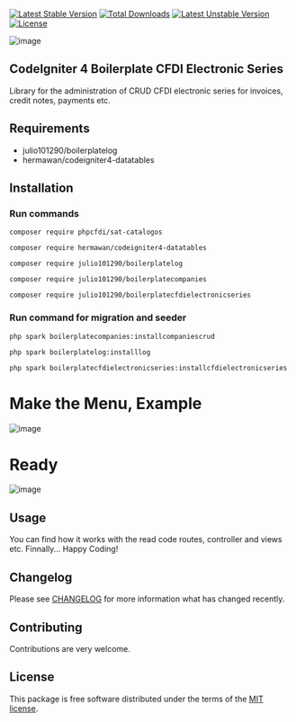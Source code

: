 [![Latest Stable Version](https://poser.okvpn.org/julio101290/boilerplatecfdielectronicseries/v/stable)](https://packagist.org/packages/julio101290/boilerplatecfdielectronicseries) [![Total Downloads](https://poser.okvpn.org/julio101290/boilerplatecfdielectronicseries/downloads)](https://packagist.org/packages/julio101290/boilerplatecfdielectronicseries) [![Latest Unstable Version](https://poser.okvpn.org/julio101290/boilerplatecfdielectronicseries/v/unstable)](https://packagist.org/packages/julio101290/boilerplatecfdielectronicseries) [![License](https://poser.okvpn.org/julio101290/boilerplatecfdielectronicseries/license)](https://packagist.org/packages/julio101290/boilerplatecfdielectronicseries)

![image](https://github.com/user-attachments/assets/5eea95ea-80c3-4b1e-ae07-81ec178e70a1)


## CodeIgniter 4 Boilerplate CFDI Electronic Series
Library for the administration of CRUD CFDI electronic series for invoices, credit notes, payments etc.

## Requirements
* julio101290/boilerplatelog 
* hermawan/codeigniter4-datatables

## Installation

### Run commands
	
 	composer require phpcfdi/sat-catalogos

   	composer require hermawan/codeigniter4-datatables

    composer require julio101290/boilerplatelog

	composer require julio101290/boilerplatecompanies

	composer require julio101290/boilerplatecfdielectronicseries


### Run command for migration and seeder

	php spark boilerplatecompanies:installcompaniescrud

 	php spark boilerplatelog:installlog

 	php spark boilerplatecfdielectronicseries:installcfdielectronicseries
	

# Make the Menu, Example

![image](https://github.com/user-attachments/assets/ae7c972c-4346-48de-99ad-f9d6ea7af6be)


# Ready

![image](https://github.com/user-attachments/assets/db965bc3-c886-4863-bf6c-e25b1976a502)


Usage
-----
You can find how it works with the read code routes, controller and views etc. Finnally... Happy Coding!

Changelog
--------
Please see [CHANGELOG](CHANGELOG.md) for more information what has changed recently.

Contributing
------------
Contributions are very welcome.

License
-------

This package is free software distributed under the terms of the [MIT license](LICENSE.md).
